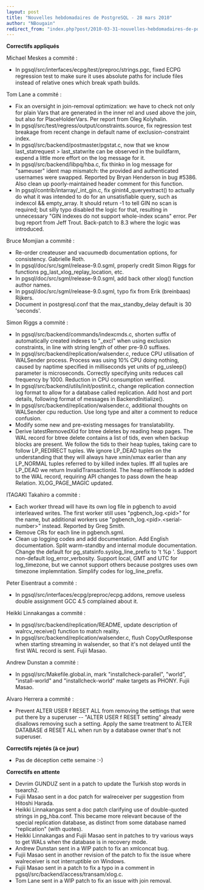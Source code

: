 ```yaml
---
layout: post
title: "Nouvelles hebdomadaires de PostgreSQL - 28 mars 2010"
author: "NBougain"
redirect_from: "index.php?post/2010-03-31-nouvelles-hebdomadaires-de-postgresql-28-mars-2010 "
---
```




<p><strong>Correctifs appliqu&eacute;s</strong></p>

<p>Michael Meskes a commit&eacute;&nbsp;:</p>

<ul>

<li>In pgsql/src/interfaces/ecpg/test/preproc/strings.pgc, fixed ECPG regression test to make sure it uses absolute paths for include files instead of relative ones which break vpath builds.</li>

</ul>

<p>Tom Lane a commit&eacute;&nbsp;:</p>

<ul>

<li>Fix an oversight in join-removal optimization: we have to check not only for plain Vars that are generated in the inner rel and used above the join, but also for PlaceHolderVars. Per report from Oleg Kolyhalin.</li>

<li>In pgsql/src/test/regress/output/constraints.source, fix regression test breakage from recent change in default name of exclusion-constraint index.</li>

<li>In pgsql/src/backend/postmaster/pgstat.c, now that we know last_statrequest &gt; last_statwrite can be observed in the buildfarm, expend a little more effort on the log message for it.</li>

<li>In pgsql/src/backend/libpq/hba.c, fix thinko in log message for "sameuser" ident map mismatch: the provided and authenticated usernames were swapped. Reported by Bryan Henderson in bug #5386. Also clean up poorly-maintained header comment for this function.</li>

<li>In pgsql/contrib/intarray/_int_gin.c, fix ginint4_queryextract() to actually do what it was intended to do for an unsatisfiable query, such as indexcol &amp;&amp; empty_array. It should return -1 to tell GIN no scan is required; but silly typo disabled the logic for that, resulting in unnecessary "GIN indexes do not support whole-index scans" error. Per bug report from Jeff Trout. Back-patch to 8.3 where the logic was introduced.</li>

</ul>

<p>Bruce Momjian a commit&eacute;&nbsp;:</p>

<ul>

<li>Re-order createuser and vacuumedb documentation options, for consistency. Gabrielle Roth.</li>

<li>In pgsql/doc/src/sgml/release-9.0.sgml, properly credit Simon Riggs for functions pg_last_xlog_replay_location, etc.</li>

<li>In pgsql/doc/src/sgml/release-9.0.sgml, add back other xlog() function author names.</li>

<li>In pgsql/doc/src/sgml/release-9.0.sgml, typo fix from Erik (breinbaas) Rijkers.</li>

<li>Document in postgresql.conf that the max_standby_delay default is 30 'seconds'.</li>

</ul>

<p>Simon Riggs a commit&eacute;&nbsp;:</p>

<ul>

<li>In pgsql/src/backend/commands/indexcmds.c, shorten suffix of automatically created indexes to "_excl" when using exclusion constraints, in line with string length of other pre-9.0 suffixes.</li>

<li>In pgsql/src/backend/replication/walsender.c, reduce CPU utilisation of WALSender process. Process was using 10% CPU doing nothing, caused by naptime specified in milliseconds yet units of pg_usleep() parameter is microseconds. Correctly specifying units reduces call frequency by 1000. Reduction in CPU consumption verified.</li>

<li>In pgsql/src/backend/utils/init/postinit.c, change replication connection log format to allow for a database called replication. Add host and port details, following format of messages in BackendInitialize().</li>

<li>In pgsql/src/backend/replication/walsender.c, additional thoughts on WALSender cpu reduction. Use long type and alter a comment to reduce confusion.</li>

<li>Modify some new and pre-existing messages for translatability.</li>

<li>Derive latestRemovedXid for btree deletes by reading heap pages. The WAL record for btree delete contains a list of tids, even when backup blocks are present. We follow the tids to their heap tuples, taking care to follow LP_REDIRECT tuples. We ignore LP_DEAD tuples on the understanding that they will always have xmin/xmax earlier than any LP_NORMAL tuples referred to by killed index tuples. Iff all tuples are LP_DEAD we return InvalidTransactionId. The heap relfilenode is added to the WAL record, requiring API changes to pass down the heap Relation. XLOG_PAGE_MAGIC updated.</li>

</ul>

<p>ITAGAKI Takahiro a commit&eacute;&nbsp;:</p>

<ul>

<li>Each worker thread will have its own log file in pgbench to avoid interleaved writes. The first worker still uses "pgbench_log.&lt;pid&gt;" for the name, but additional workers use "pgbench_log.&lt;pid&gt;.&lt;serial-number&gt;" instead. Reported by Greg Smith.</li>

<li>Remove CRs for each line in pgbench.sgml.</li>

<li>Clean up logging codes and add documentation. Add English documentation. Split warm-standby and internal module documentation. Change the default for pg_statsinfo.syslog_line_prefix to 't %p '. Support non-default log_error_verbosity. Support local, GMT and UTC for log_timezone, but we cannot support others because postgres uses own timezone implemntation. Simplify codes for log_line_prefix.</li>

</ul>

<p>Peter Eisentraut a commit&eacute;&nbsp;:</p>

<ul>

<li>In pgsql/src/interfaces/ecpg/preproc/ecpg.addons, remove useless double assignment GCC 4.5 complained about it.</li>

</ul>

<p>Heikki Linnakangas a commit&eacute;&nbsp;:</p>

<ul>

<li>In pgsql/src/backend/replication/README, update description of walrcv_receive() function to match reality.</li>

<li>In pgsql/src/backend/replication/walsender.c, flush CopyOutResponse when starting streaming in walsender, so that it's not delayed until the first WAL record is sent. Fujii Masao.</li>

</ul>

<p>Andrew Dunstan a commit&eacute;&nbsp;:</p>

<ul>

<li>In pgsql/src/Makefile.global.in, mark "installcheck-parallel", "world", "install-world" and "installcheck-world" make targets as PHONY. Fujii Masao.</li>

</ul>

<p>Alvaro Herrera a commit&eacute;&nbsp;:</p>

<ul>

<li>Prevent ALTER USER f RESET ALL from removing the settings that were put there by a superuser -- "ALTER USER f RESET setting" already disallows removing such a setting. Apply the same treatment to ALTER DATABASE d RESET ALL when run by a database owner that's not superuser.</li>

</ul>

<p><strong>Correctifs rejet&eacute;s (&agrave; ce jour)</strong></p>

<ul>

<li>Pas de d&eacute;ception cette semaine&nbsp;:-)</li>

</ul>

<p><strong>Correctifs en attente</strong></p>

<ul>

<li>Devrim GUNDUZ sent in a patch to update the Turkish stop words in tsearch2.</li>

<li>Fujii Masao sent in a doc patch for walreceiver per suggestion from Hitoshi Harada.</li>

<li>Heikki Linnakangas sent a doc patch clarifying use of double-quoted strings in pg_hba.conf. This became more relevant because of the special replication database, as distinct from some database named "replication" (with quotes).</li>

<li>Heikki Linnakangas and Fujii Masao sent in patches to try various ways to get WALs when the database is in recovery mode.</li>

<li>Andrew Dunstan sent in a WIP patch to fix an xmlconcat bug.</li>

<li>Fujii Masao sent in another revision of the patch to fix the issue where walreceiver is not interruptible on Windows.</li>

<li>Fujii Masao sent in a patch to fix a typo in a comment in pgsql/src/backend/access/transam/xlog.c.</li>

<li>Tom Lane sent in a WIP patch to fix an issue with join removal.</li>

</ul>
